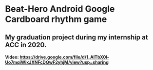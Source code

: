 # Beat-Hero Android Google Cardboard rhythm game
## My graduation project during my internship at ACC in 2020.  
#### Video: https://drive.google.com/file/d/1_AlTbX0l-Uo7mqiWixJXNFcDQwF2yhjM/view?usp=sharing

